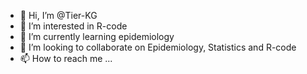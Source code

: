 - 👋 Hi, I’m @Tier-KG
- 👀 I’m interested in R-code
- 🌱 I’m currently learning epidemiology
- 💞️ I’m looking to collaborate on Epidemiology, Statistics and R-code
- 📫 How to reach me ...

<!---
Tier-KG/Tier-KG is a ✨ special ✨ repository because its `README.md` (this file) appears on your GitHub profile.
You can click the Preview link to take a look at your changes.
--->
